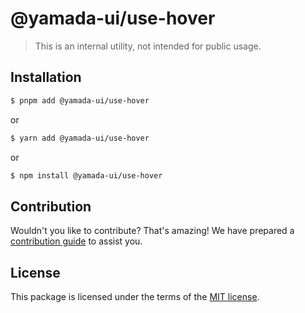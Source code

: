 # @yamada-ui/use-hover

> This is an internal utility, not intended for public usage.

## Installation

```sh
$ pnpm add @yamada-ui/use-hover
```

or

```sh
$ yarn add @yamada-ui/use-hover
```

or

```sh
$ npm install @yamada-ui/use-hover
```

## Contribution

Wouldn't you like to contribute? That's amazing! We have prepared a [contribution guide](./CONTRIBUTING.md) to assist you.

## License

This package is licensed under the terms of the
[MIT license](https://github.com/yamada-ui/yamada-ui/blob/main/LICENSE).
